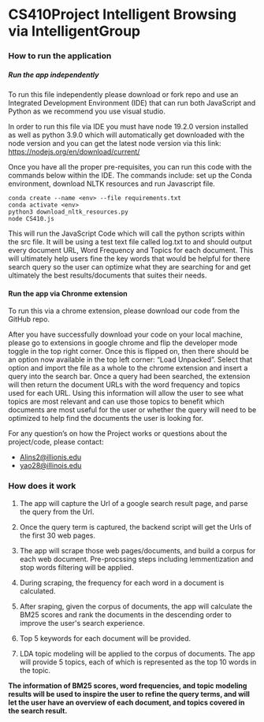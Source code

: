 # CS410Project Intelligent Browsing via IntelligentGroup

### How to run the application
##### Run the app independently
To run this file independently please download or fork repo and use an Integrated Development Environment (IDE) that can run both JavaScript and Python as we recommend you use visual studio. 

In order to run this file via IDE you must have node 19.2.0 version installed as well as python 3.9.0 which will automatically get downloaded with the node version and you can get the latest node version via this link: https://nodejs.org/en/download/current/ 

Once you have all the proper pre-requisites, you can run this code with the commands below within the IDE. The commands include: set up the Conda environment, download NLTK resources and run Javascript file.

```
conda create --name <env> --file requirements.txt
conda activate <env>
python3 download_nltk_resources.py
node CS410.js
```

This will run the JavaScript Code which will call the python scripts within the src file. It will be using a test text file called log.txt to and should output every document URL, Word Frequency and Topics for each document. This will ultimately help users fine the key words that would be helpful for there search query so the user can optimize what they are searching for and get ultimately the best results/documents that suites their needs.

#### Run the app via Chronme extension
To run this via a chrome extension, please download our code from the GitHub repo. 

After you have successfully download your code on your local machine, please go to extensions in google chrome and flip the developer mode toggle in the top right corner. Once this is flipped on, then there should be an option now available in the top left corner: “Load Unpacked”. Select that option and import the file as a whole to the chrome extension and insert a query into the search bar. Once a query had been searched, the extension will then return the document URLs with the word frequency and topics used for each URL. Using this information will allow the user to see what topics are most relevant and can use those topics to benefit which documents are most useful for the user or whether the query will need to be optimized to help find the documents the user is looking for. 

For any question’s on how the Project works or questions about the project/code, please contact:
* Alins2@illionis.edu
* yao28@illinois.edu 

### How does it work
1. The app will capture the Url of a google search result page, and parse the query from the Url.

2. Once the query term is captured, the backend script will get the Urls of the first 30 web pages.

3. The app will scrape those web pages/documents, and build a corpus for each web document. Pre-procssing steps including lemmentization and stop words filtering will be applied.

4. During scraping, the frequency for each word in a document is calculated.

5. After sraping, given the corpus of documents, the app will calculate the BM25 scores and rank the documents in the descending order to improve the user's search experience.

6. Top 5 keywords for each document will be provided. 

7. LDA topic modeling will be applied to the corpus of documents. The app will provide 5 topics, each of which is represented as the top 10 words in the topic.

**The information of BM25 scores, word frequencies, and topic modeling results will be used to inspire the user to refine the query terms, and will let the user have an overview of each document, and topics covered in the search result.** 

